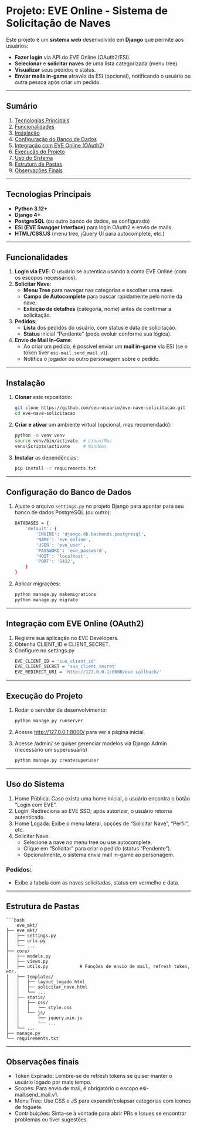 # Projeto: EVE Online - Sistema de Solicitação de Naves

Este projeto é um **sistema web** desenvolvido em **Django** que permite aos usuários:

- **Fazer login** via API do EVE Online (OAuth2/ESI).  
- **Selecionar** e **solicitar naves** de uma lista categorizada (menu tree).  
- **Visualizar** seus pedidos e status.  
- **Enviar mails in-game** através da ESI (opcional), notificando o usuário ou outra pessoa após criar um pedido.

---

## Sumário

1. [Tecnologias Principais](#tecnologias-principais)  
2. [Funcionalidades](#funcionalidades)  
3. [Instalação](#instalação)  
4. [Configuração do Banco de Dados](#configuração-do-banco-de-dados)  
5. [Integração com EVE Online (OAuth2)](#integração-com-eve-online-oauth2)  
6. [Execução do Projeto](#execução-do-projeto)  
7. [Uso do Sistema](#uso-do-sistema)  
8. [Estrutura de Pastas](#estrutura-de-pastas)  
9. [Observações Finais](#observações-finais)  

---

## Tecnologias Principais

- **Python 3.12+**  
- **Django 4+**  
- **PostgreSQL** (ou outro banco de dados, se configurado)  
- **ESI (EVE Swagger Interface)** para login OAuth2 e envio de mails  
- **HTML/CSS/JS** (menu tree, jQuery UI para autocomplete, etc.)

---

## Funcionalidades

1. **Login via EVE**: O usuário se autentica usando a conta EVE Online (com os escopos necessários).  
2. **Solicitar Nave**:  
   - **Menu Tree** para navegar nas categorias e escolher uma nave.  
   - **Campo de Autocomplete** para buscar rapidamente pelo nome da nave.  
   - **Exibição de detalhes** (categoria, nome) antes de confirmar a solicitação.  
3. **Pedidos**:  
   - **Lista** dos pedidos do usuário, com status e data de solicitação.  
   - **Status** inicial “Pendente” (pode evoluir conforme sua lógica).  
4. **Envio de Mail In-Game**:  
   - Ao criar um pedido, é possível enviar um **mail in-game** via ESI (se o token tiver `esi-mail.send_mail.v1`).  
   - Notifica o jogador ou outro personagem sobre o pedido.

---

## Instalação

1. **Clonar** este repositório:
   ```bash
   git clone https://github.com/seu-usuario/eve-nave-solicitacao.git
   cd eve-nave-solicitacao

2. **Criar e ativar** um ambiente virtual (opcional, mas recomendado):
    ```bash
    python -m venv venv
    source venv/bin/activate  # Linux/Mac
    venv\Scripts\activate     # Windows

3. **Instalar** as dependências:
    ```bash
    pip install -r requirements.txt

---

## Configuração do Banco de Dados

1. Ajuste o arquivo `settings.py` no projeto Django para apontar para seu banco de dados PostgreSQL (ou outro):
    ```bash
    DATABASES = {
        'default': {
            'ENGINE': 'django.db.backends.postgresql',
            'NAME': 'eve_online',
            'USER': 'eve_user',
            'PASSWORD': 'eve_password',
            'HOST': 'localhost',
            'PORT': '5432',
        }
    }

2. Aplicar migrações:
    ```bash
    python manage.py makemigrations
    python manage.py migrate

---

## Integração com EVE Online (OAuth2)

1. Registre sua aplicação no EVE Developers.
2. Obtenha CLIENT_ID e CLIENT_SECRET.
3. Configure no settings.py
    ```bash
    EVE_CLIENT_ID = 'sua_client_id'
    EVE_CLIENT_SECRET = 'sua_client_secret'
    EVE_REDIRECT_URI = 'http://127.0.0.1:8000/eve-callback/'
---

## Execução do Projeto

1. Rodar o servidor de desenvolvimento:
    ```bash
    python manage.py runserver

2. Acesse http://127.0.0.1:8000/ para ver a página inicial.

3. Acesse /admin/ se quiser gerenciar modelos via Django Admin (necessário um superusuário)
    ```bash
    python manage.py createsuperuser

---

## Uso do Sistema
1. Home Pública: Caso exista uma home inicial, o usuário encontra o botão “Login com EVE”.
2. Login: Redireciona ao EVE SSO; após autorizar, o usuário retorna autenticado.
3. Home Logada: Exibe o menu lateral, opções de “Solicitar Nave”, “Perfil”, etc.
4. Solicitar Nave:
    - Selecione a nave no menu tree ou use autocomplete.
    - Clique em “Solicitar” para criar o pedido (status “Pendente”).
    - Opcionalmente, o sistema envia mail in-game ao personagem.

### Pedidos:
- Exibe a tabela com as naves solicitadas, status em vermelho e data.

---

## Estrutura de Pastas

    ```bash
        eve_mkt/
    ├── eve_mkt/
    │   ├── settings.py
    │   ├── urls.py
    │   └── ...
    ├── core/
    │   ├── models.py
    │   ├── views.py
    │   ├── utils.py            # Funções de envio de mail, refresh token, etc.
    │   ├── templates/
    │   │   ├── layout_logado.html
    │   │   ├── solicitar_nave.html
    │   │   └── ...
    │   ├── static/
    │   │   ├── css/
    │   │   │   └── style.css
    │   │   └── js/
    │   │       ├── jquery.min.js
    │   │       └── ...
    │   └── ...
    ├── manage.py
    └── requirements.txt

---
## Observações finais

- Token Expirado: Lembre-se de refresh tokens se quiser manter o usuário logado por mais tempo.
- Scopes: Para envio de mail, é obrigatório o escopo esi-mail.send_mail.v1.
- Menu Tree: Use CSS e JS para expandir/colapsar categorias com ícones de foguete.
- Contribuições: Sinta-se à vontade para abrir PRs e Issues se encontrar problemas ou tiver sugestões.

